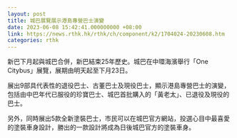 ```yaml
---
layout: post
title: 城巴展覽展示港島專營巴士演變
date: 2023-06-08 15:42:41.000000000 +08:00
link: https://news.rthk.hk/rthk/ch/component/k2/1704024-20230608.htm
categories: rthk
---
```


新巴下月起與城巴合併，新巴結束25年歷史。城巴在中環海濱舉行「One Citybus」展覽，展期由明天起至下月23日。

展出9部具代表性的退役巴士、古董巴士及現役巴士，顯示港島專營巴士的演變，包括由中巴年代已服役的珍寶巴士、城巴首批購入的「黃老太」、已退役及現役的巴士。

另外，同時展出5款全新塗裝巴士，市民可以在城巴官方網站，投選心目中最喜愛的塗裝車身設計，勝出的一款設計將成為日後城巴官方的塗裝車身。
